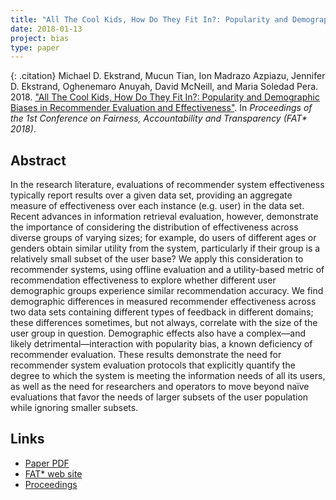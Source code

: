 ```yaml
---
title: "All The Cool Kids, How Do They Fit In?: Popularity and Demographic Biases in Recommender Evaluation and Effectiveness"
date: 2018-01-13
project: bias
type: paper
---
```


{: .citation}
Michael D. Ekstrand, Mucun Tian, Ion Madrazo Azpiazu, Jennifer D. Ekstrand, Oghenemaro Anuyah, David McNeill, and Maria Soledad Pera. 2018. ["All The Cool Kids, How Do They Fit In?: Popularity and Demographic Biases in Recommender Evaluation and Effectiveness"](#). In <cite>Proceedings of the 1st Conference on Fairness, Accountability and Transparency (FAT* 2018)</cite>.

## Abstract

In the research literature, evaluations of recommender system effectiveness typically report results over a given data set, providing an aggregate measure of effectiveness over each instance (e.g. user) in the data set. Recent advances in information retrieval evaluation, however, demonstrate the importance of considering the distribution of effectiveness across diverse groups of varying sizes; for example, do users of different ages or genders obtain similar utility from the system, particularly if their group is a relatively small subset of the user base? We apply this consideration to recommender systems, using offline evaluation and a utility-based metric of recommendation effectiveness to explore whether different user demographic groups experience similar recommendation accuracy. We find demographic differences in measured recommender effectiveness across two data sets containing different types of feedback in different domains; these differences sometimes, but not always, correlate with the size of the user group in question. Demographic effects also have a complex—and likely detrimental—interaction with popularity bias, a known deficiency of recommender evaluation. These results demonstrate the need for recommender system evaluation protocols that explicitly quantify the degree to which the system is meeting the information needs of all its users, as well as the need for researchers and operators to move beyond naïve evaluations that favor the needs of larger subsets of the user population while ignoring smaller subsets.

## Links

* [Paper PDF](http://proceedings.mlr.press/v81/ekstrand18b/ekstrand18b.pdf)
* [FAT* web site](https://fatconference.org/2018/index.html)
* [Proceedings](http://proceedings.mlr.press/v81/)
